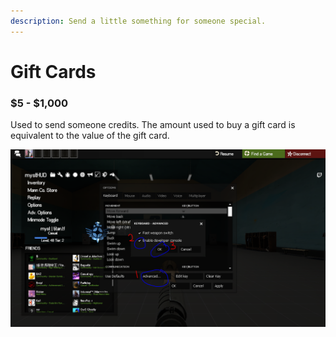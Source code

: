 ```yaml
---
description: Send a little something for someone special.
---
```


# Gift Cards

### $5 - $1,000

Used to send someone credits. The amount used to buy a gift card is equivalent to the value of the gift card.

![Item Image](../../../.gitbook/assets/image%20%287%29.png)

